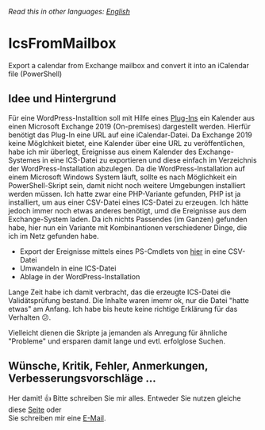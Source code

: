 *Read this in other languages: [English](README.md)*
# IcsFromMailbox
Export a calendar from Exchange mailbox and convert it into an iCalendar file (PowerShell)

## Idee und Hintergrund
Für eine WordPress-Installtion soll mit Hilfe eines [Plug-Ins](https://de.wordpress.org/plugins/ics-calendar/) ein Kalender aus einen Microsoft Exchange 2019 (On-premises) dargestellt werden.
Hierfür benötigt das Plug-In eine URL auf eine iCalendar-Datei. Da Exchange 2019 keine Möglchkeit bietet, eine Kalender über eine URL zu veröffentlichen, habe ich mir überlegt,
Ereignisse aus einem Kalender des Exchange-Systemes in eine ICS-Datei zu exportieren und diese einfach im Verzeichnis der WordPress-Installation abzulegen.
Da die WordPress-Installation auf einem Microsoft Windows System läuft, sollte es nach Möglichkeit ein PowerShell-Skript sein, damit nicht noch weitere Umgebungen installiert werden müssen.
Ich hatte zwar eine PHP-Variante gefunden, PHP ist ja installiert, um aus einer CSV-Datei eines ICS-Datei zu erzeugen. Ich hätte jedoch immer noch etwas anderes benötigt, umd die Ereignisse aus dem 
Exchange-System laden.
Da ich nichts Passendes (im Ganzen) gefunden habe, hier nun ein Variante mit Kombinantionen verschiedener Dinge, die ich im Netz gefunden habe.

- Export der Ereignisse mittels eines PS-Cmdlets von [hier](https://github.com/David-Barrett-MS/PowerShell-EWS-Scripts) in eine CSV-Datei
- Umwandeln in eine ICS-Datei
- Ablage in der WordPress-Installation

Lange Zeit habe ich damit verbracht, das die erzeugte ICS-Datei die Validätsprüfung bestand. Die Inhalte waren imemr ok, nur die Datei "hatte etwas" am Anfang. 
Ich habe bis heute keine richtige Erklärung für das Verhalten :confused:.

Vielleicht dienen die Skripte ja jemanden als Anregung für ähnliche "Probleme" und ersparen damit lange und evtl. erfolglose Suchen.

## Wünsche, Kritik, Fehler, Anmerkungen, Verbesserungsvorschläge ...

Her damit! :+1: Bitte schreiben Sie mir alles.
Entweder Sie nutzen gleiche diese [Seite](https://github.com/YoishoDev/IcsFromMailbox/issues) oder\
Sie schreiben mir eine <a href="mailto:development@yoisho.de">E-Mail<a>.
